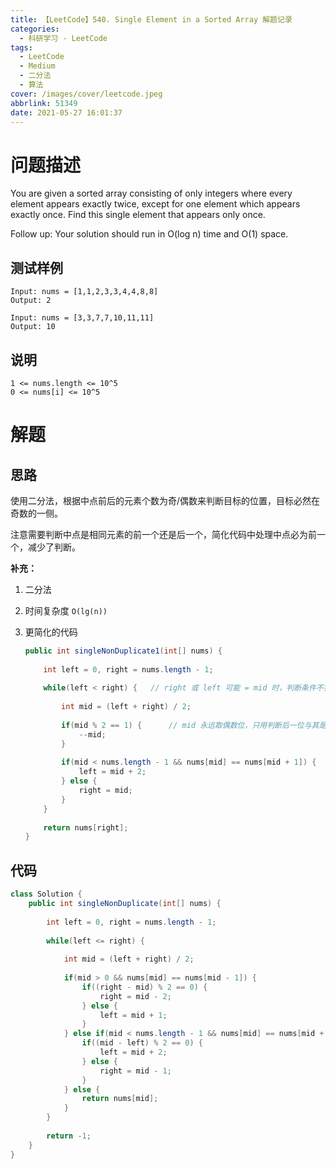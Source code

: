 ```yaml
---
title: 【LeetCode】540. Single Element in a Sorted Array 解题记录
categories:
  - 科研学习 - LeetCode
tags:
  - LeetCode
  - Medium
  - 二分法
  - 算法
cover: /images/cover/leetcode.jpeg
abbrlink: 51349
date: 2021-05-27 16:01:37
---
```



# 问题描述

You are given a sorted array consisting of only integers where every element appears exactly twice, except for one element which appears exactly once. Find this single element that appears only once.

Follow up: Your solution should run in O(log n) time and O(1) space.

## 测试样例

```
Input: nums = [1,1,2,3,3,4,4,8,8]
Output: 2
```

```
Input: nums = [3,3,7,7,10,11,11]
Output: 10
```

## 说明

```
1 <= nums.length <= 10^5
0 <= nums[i] <= 10^5
```

# 解题

## 思路

使用二分法，根据中点前后的元素个数为奇/偶数来判断目标的位置，目标必然在奇数的一侧。

注意需要判断中点是相同元素的前一个还是后一个，简化代码中处理中点必为前一个，减少了判断。

**补充：**

1. 二分法
2. 时间复杂度 `O(lg(n))`
3. 更简化的代码

    ```java
    public int singleNonDuplicate1(int[] nums) {
        
        int left = 0, right = nums.length - 1;
        
        while(left < right) {   // right 或 left 可能 = mid 时，判断条件不要有等号
            
            int mid = (left + right) / 2;
            
            if(mid % 2 == 1) {      // mid 永远取偶数位，只用判断后一位与其是否相同即可
                --mid;
            }
            
            if(mid < nums.length - 1 && nums[mid] == nums[mid + 1]) {   // 和 mid 后一位相同
                left = mid + 2;                                             // 左侧已为偶数个，找右侧，跳过相同的 mid, mid + 1
            } else {                                                    // 和 mid 后一位不同
                right = mid;                                                // 找左侧，可能为 mid
            }
        }
        
        return nums[right];
    }
    ```

## 代码

```java
class Solution {
    public int singleNonDuplicate(int[] nums) {
        
        int left = 0, right = nums.length - 1;
        
        while(left <= right) {
            
            int mid = (left + right) / 2;
            
            if(mid > 0 && nums[mid] == nums[mid - 1]) {                         // 和 mid 前一位相同
                if((right - mid) % 2 == 0) {                                        // 右侧有偶数个元素
                    right = mid - 2;                                                    // 找左侧，跳过 mid - 1, mid
                } else {                                                            // 右侧有奇数个元素
                    left = mid + 1;                                                     // 找右侧，跳过 mid
                }
            } else if(mid < nums.length - 1 && nums[mid] == nums[mid + 1]) {    // 和 mid 后一位相同
                if((mid - left) % 2 == 0) {                                         // 左侧有偶数个元素
                    left = mid + 2;                                                     // 找右侧，跳过 mid, mid + 1
                } else {                                                            // 左侧有奇数个元素
                    right = mid - 1;                                                    // 找左侧，跳过 mid
                }
            } else {                                                            // 和 mid 前后都不同，返回
                return nums[mid];
            }
        }
        
        return -1;
    }
}
```
